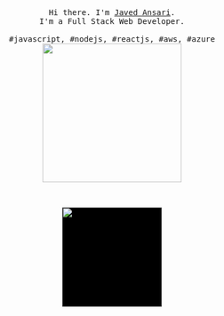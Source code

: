 <p align="center">
  <samp>Hi there. I'm <a href="http://www.javed.live" target="_blank">Javed Ansari</a>.<br> I'm a Full Stack Web Developer.<br><br>#javascript, #nodejs, #reactjs, #aws, #azure</samp>
  <br>
  <img src="https://thumbs.gfycat.com/SpeedyMealyCornsnake-size_restricted.gif" width="250" />
</p>

<br/>
<p align="center">
  <a href="https://github.com/javed2214/" >
    <img style="background-color: black;" height="180em" src="https://github-readme-stats.vercel.app/api?username=javed2214&theme=github_dark&show_icons=true" />
  </a>
 </p>
<br/>
